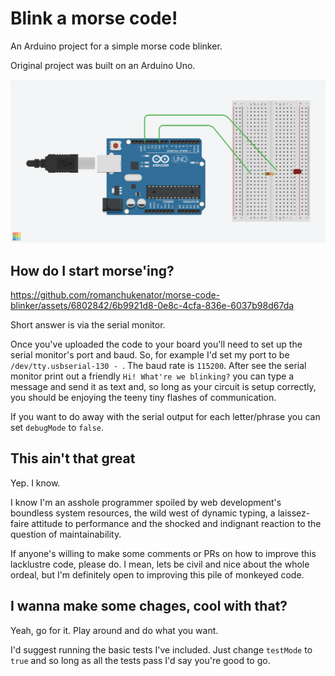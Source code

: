 # Blink a morse code!

An Arduino project for a simple morse code blinker.

Original project was built on an Arduino Uno.

![Circuit diagram for this project](diagram-morse-code-blinker.png)

## How do I start morse'ing?

https://github.com/romanchukenator/morse-code-blinker/assets/6802842/6b9921d8-0e8c-4cfa-836e-6037b98d67da

Short answer is via the serial monitor.

Once you've uploaded the code to your board you'll need to set up the serial monitor's port and baud. So, for example I'd set my port to be `/dev/tty.usbserial-130 - `. The baud rate is `115200`. After see the serial monitor print out a friendly `Hi! What're we blinking?` you can type a message and send it as text and, so long as your circuit is setup correctly, you should be enjoying the teeny tiny flashes of communication.

If you want to do away with the serial output for each letter/phrase you can set `debugMode` to `false`.

## This ain't that great

Yep. I know.

I know I'm an asshole programmer spoiled by web development's boundless system resources, the wild west of dynamic typing, a laissez-faire attitude to performance and the shocked and indignant reaction to the question of maintainability.

If anyone's willing to make some comments or PRs on how to improve this lacklustre code, please do. I mean, lets be civil and nice about the whole ordeal, but I'm definitely open to improving this pile of monkeyed code.

## I wanna make some chages, cool with that?

Yeah, go for it. Play around and do what you want.

I'd suggest running the basic tests I've included. Just change `testMode` to `true` and so long as all the tests pass I'd say you're good to go.
